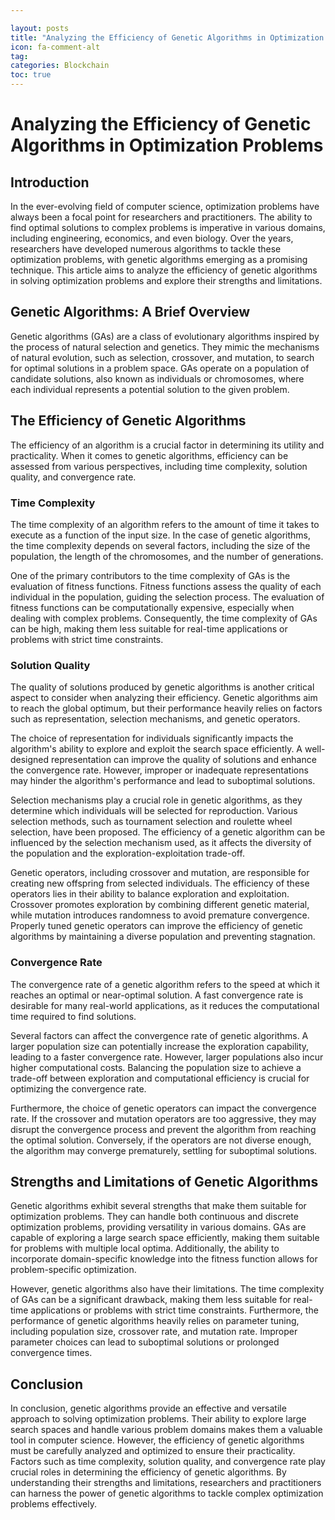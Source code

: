 ```yaml
---

layout: posts
title: "Analyzing the Efficiency of Genetic Algorithms in Optimization Problems"
icon: fa-comment-alt
tag:      
categories: Blockchain
toc: true
---
```




# Analyzing the Efficiency of Genetic Algorithms in Optimization Problems

## Introduction

In the ever-evolving field of computer science, optimization problems have always been a focal point for researchers and practitioners. The ability to find optimal solutions to complex problems is imperative in various domains, including engineering, economics, and even biology. Over the years, researchers have developed numerous algorithms to tackle these optimization problems, with genetic algorithms emerging as a promising technique. This article aims to analyze the efficiency of genetic algorithms in solving optimization problems and explore their strengths and limitations.

## Genetic Algorithms: A Brief Overview

Genetic algorithms (GAs) are a class of evolutionary algorithms inspired by the process of natural selection and genetics. They mimic the mechanisms of natural evolution, such as selection, crossover, and mutation, to search for optimal solutions in a problem space. GAs operate on a population of candidate solutions, also known as individuals or chromosomes, where each individual represents a potential solution to the given problem.

## The Efficiency of Genetic Algorithms

The efficiency of an algorithm is a crucial factor in determining its utility and practicality. When it comes to genetic algorithms, efficiency can be assessed from various perspectives, including time complexity, solution quality, and convergence rate.

### Time Complexity

The time complexity of an algorithm refers to the amount of time it takes to execute as a function of the input size. In the case of genetic algorithms, the time complexity depends on several factors, including the size of the population, the length of the chromosomes, and the number of generations.

One of the primary contributors to the time complexity of GAs is the evaluation of fitness functions. Fitness functions assess the quality of each individual in the population, guiding the selection process. The evaluation of fitness functions can be computationally expensive, especially when dealing with complex problems. Consequently, the time complexity of GAs can be high, making them less suitable for real-time applications or problems with strict time constraints.

### Solution Quality

The quality of solutions produced by genetic algorithms is another critical aspect to consider when analyzing their efficiency. Genetic algorithms aim to reach the global optimum, but their performance heavily relies on factors such as representation, selection mechanisms, and genetic operators.

The choice of representation for individuals significantly impacts the algorithm's ability to explore and exploit the search space efficiently. A well-designed representation can improve the quality of solutions and enhance the convergence rate. However, improper or inadequate representations may hinder the algorithm's performance and lead to suboptimal solutions.

Selection mechanisms play a crucial role in genetic algorithms, as they determine which individuals will be selected for reproduction. Various selection methods, such as tournament selection and roulette wheel selection, have been proposed. The efficiency of a genetic algorithm can be influenced by the selection mechanism used, as it affects the diversity of the population and the exploration-exploitation trade-off.

Genetic operators, including crossover and mutation, are responsible for creating new offspring from selected individuals. The efficiency of these operators lies in their ability to balance exploration and exploitation. Crossover promotes exploration by combining different genetic material, while mutation introduces randomness to avoid premature convergence. Properly tuned genetic operators can improve the efficiency of genetic algorithms by maintaining a diverse population and preventing stagnation.

### Convergence Rate

The convergence rate of a genetic algorithm refers to the speed at which it reaches an optimal or near-optimal solution. A fast convergence rate is desirable for many real-world applications, as it reduces the computational time required to find solutions.

Several factors can affect the convergence rate of genetic algorithms. A larger population size can potentially increase the exploration capability, leading to a faster convergence rate. However, larger populations also incur higher computational costs. Balancing the population size to achieve a trade-off between exploration and computational efficiency is crucial for optimizing the convergence rate.

Furthermore, the choice of genetic operators can impact the convergence rate. If the crossover and mutation operators are too aggressive, they may disrupt the convergence process and prevent the algorithm from reaching the optimal solution. Conversely, if the operators are not diverse enough, the algorithm may converge prematurely, settling for suboptimal solutions.

## Strengths and Limitations of Genetic Algorithms

Genetic algorithms exhibit several strengths that make them suitable for optimization problems. They can handle both continuous and discrete optimization problems, providing versatility in various domains. GAs are capable of exploring a large search space efficiently, making them suitable for problems with multiple local optima. Additionally, the ability to incorporate domain-specific knowledge into the fitness function allows for problem-specific optimization.

However, genetic algorithms also have their limitations. The time complexity of GAs can be a significant drawback, making them less suitable for real-time applications or problems with strict time constraints. Furthermore, the performance of genetic algorithms heavily relies on parameter tuning, including population size, crossover rate, and mutation rate. Improper parameter choices can lead to suboptimal solutions or prolonged convergence times.

## Conclusion

In conclusion, genetic algorithms provide an effective and versatile approach to solving optimization problems. Their ability to explore large search spaces and handle various problem domains makes them a valuable tool in computer science. However, the efficiency of genetic algorithms must be carefully analyzed and optimized to ensure their practicality. Factors such as time complexity, solution quality, and convergence rate play crucial roles in determining the efficiency of genetic algorithms. By understanding their strengths and limitations, researchers and practitioners can harness the power of genetic algorithms to tackle complex optimization problems effectively.